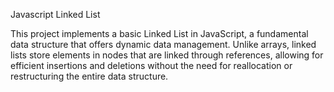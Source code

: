 Javascript Linked List

This project implements a basic Linked List in JavaScript, a fundamental data structure that offers dynamic data management. Unlike arrays, linked lists store elements in nodes that are linked through references, allowing for efficient insertions and deletions without the need for reallocation or restructuring the entire data structure.
